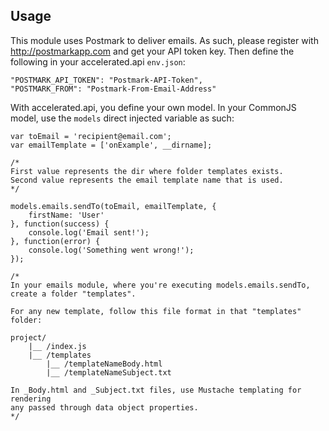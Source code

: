 
## Usage
This module uses Postmark to deliver emails. As such, please register with http://postmarkapp.com and get your API token key. Then define the following in your accelerated.api ```env.json```:

```
"POSTMARK_API_TOKEN": "Postmark-API-Token",
"POSTMARK_FROM": "Postmark-From-Email-Address"
```

With accelerated.api, you define your own model. In your CommonJS model, use the ```models``` direct injected variable as such:

```
var toEmail = 'recipient@email.com';
var emailTemplate = ['onExample', __dirname]; 

/*
First value represents the dir where folder templates exists.
Second value represents the email template name that is used.
*/

models.emails.sendTo(toEmail, emailTemplate, {
	firstName: 'User' 
}, function(success) {
	console.log('Email sent!');
}, function(error) {
	console.log('Something went wrong!');
});

/*
In your emails module, where you're executing models.emails.sendTo,
create a folder "templates". 

For any new template, follow this file format in that "templates" folder:

project/
	|__ /index.js
	|__ /templates
		|__ /templateNameBody.html
		|__ /templateNameSubject.txt

In _Body.html and _Subject.txt files, use Mustache templating for rendering
any passed through data object properties.
*/

```